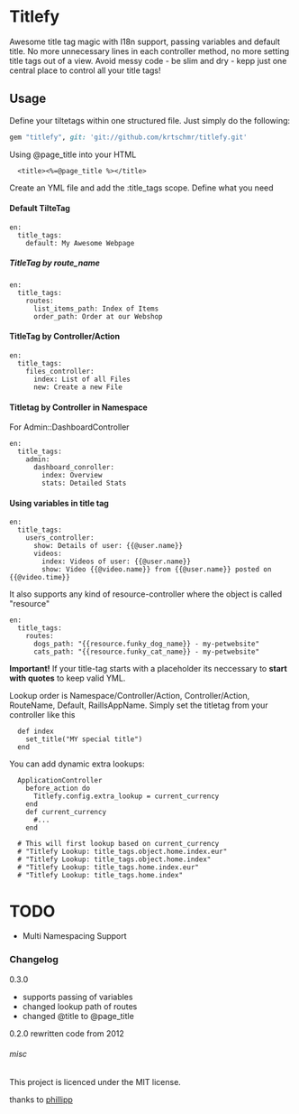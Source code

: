 # Titlefy

Awesome title tag magic with I18n support, passing variables and default title.
No more unnecessary lines in each controller method, no more setting title tags out of a view.
Avoid messy code - be slim and dry - kepp just one central place to control all your title tags!

## Usage
Define your tiltetags within one structured file. Just simply do the following:

```ruby
gem "titlefy", git: 'git://github.com/krtschmr/titlefy.git'
```

Using @page_title into your HTML
````
  <title><%=@page_title %></title>
````



Create an YML file and add the :title_tags scope. Define what you need


#### Default TilteTag
    en:
      title_tags:
        default: My Awesome Webpage

##### TitleTag by route_name
    en:
      title_tags:
        routes:
          list_items_path: Index of Items
          order_path: Order at our Webshop

#### TitleTag by Controller/Action      
    en:
      title_tags:
        files_controller:
          index: List of all Files
          new: Create a new File          

#### Titletag by Controller in Namespace        
For Admin::DashboardController

    en:
      title_tags:
        admin:
          dashboard_conroller:
            index: Overview
            stats: Detailed Stats



#### Using variables in title tag

    en:
      title_tags:  
        users_controller:
          show: Details of user: {{@user.name}}
          videos:
            index: Videos of user: {{@user.name}}
            show: Video {{@video.name}} from {{@user.name}} posted on {{@video.time}}


It also supports any kind of resource-controller where the object is called "resource"

    en:
      title_tags:  
        routes:
          dogs_path: "{{resource.funky_dog_name}} - my-petwebsite"
          cats_path: "{{resource.funky_cat_name}} - my-petwebsite"

**Important!**
If your title-tag starts with a placeholder its neccessary to **start with quotes** to keep valid YML.



Lookup order is Namespace/Controller/Action, Controller/Action, RouteName, Default, RaillsAppName.
Simply set the titletag from your controller like this
````
  def index
    set_title("MY special title")
  end
````


You can add dynamic extra lookups:
````
  ApplicationController
    before_action do
      Titlefy.config.extra_lookup = current_currency
    end  
    def current_currency
      #...
    end

  # This will first lookup based on current_currency
  # "Titlefy Lookup: title_tags.object.home.index.eur"
  # "Titlefy Lookup: title_tags.object.home.index"
  # "Titlefy Lookup: title_tags.home.index.eur"
  # "Titlefy Lookup: title_tags.home.index"

````




# TODO
- Multi Namespacing Support

### Changelog

0.3.0
 - supports passing of variables
 - changed lookup path of routes
 - changed @title to @page_title

0.2.0 rewritten code from 2012








###### misc
This project is licenced under the MIT license.



thanks to [phillipp](https://github.com/phillipp)
